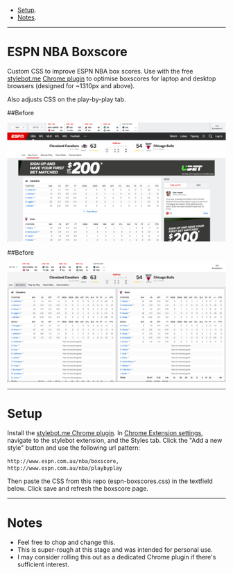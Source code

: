 - [Setup](#setup).
- [Notes](#notes).

---

# ESPN NBA Boxscore
Custom CSS to improve ESPN NBA box scores. Use with the free [stylebot.me](http://stylebot.me/) [Chrome plugin](https://chrome.google.com/webstore/detail/stylebot/oiaejidbmkiecgbjeifoejpgmdaleoha) to optimise boxscores for laptop and desktop browsers (designed for ~1310px and above). 

Also adjusts CSS on the play-by-play tab.

##Before

![Before](https://github.com/lenymo/espn-nba-boxscore/blob/master/espn-boxscores-before.png)

##Before

![After](https://github.com/lenymo/espn-nba-boxscore/blob/master/espn-boxscores-after.png)

---

# Setup

Install the [stylebot.me Chrome plugin](https://chrome.google.com/webstore/detail/stylebot/oiaejidbmkiecgbjeifoejpgmdaleoha). In [Chrome Extension settings](chrome://extensions/), navigate to the stylebot extension, and the Styles tab. Click the "Add a new style" button and use the following url pattern:

    http://www.espn.com.au/nba/boxscore, http://www.espn.com.au/nba/playbyplay

Then paste the CSS from this repo (espn-boxscores.css) in the textfield below. Click save and refresh the boxscore page.

---

# Notes

- Feel free to chop and change this.
- This is super-rough at this stage and was intended for personal use.
- I may consider rolling this out as a dedicated Chrome plugin if there's sufficient interest.